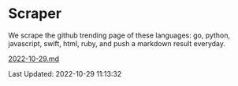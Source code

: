 # Scraper

We scrape the github trending page of these languages: go, python, javascript, swift, html, ruby, and push a markdown result everyday.

[2022-10-29.md](https://github.com/henson/Scraper/blob/master/2022-10-29.md)

Last Updated: 2022-10-29 11:13:32
